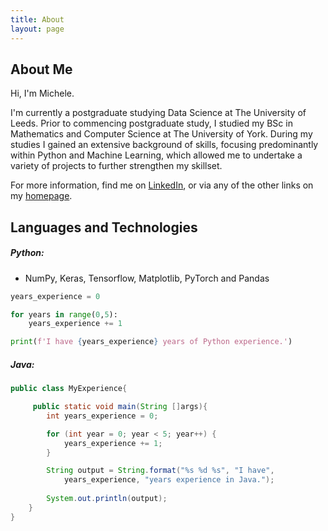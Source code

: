 ```yaml
---
title: About
layout: page
---
```

## About Me

Hi, I'm Michele. 

I'm currently a postgraduate studying Data Science at The University of Leeds. Prior to commencing postgraduate study, I studied my BSc in Mathematics and Computer Science at The University of York. During my studies I gained an extensive background of skills, focusing predominantly within Python and Machine Learning, which allowed me to undertake a variety of projects to further strengthen my skillset.

For more information, find me on [LinkedIn](https://www.linkedin.com/in/pascalemp/), or via any of the other links on my [homepage](https://pascalemp.github.io/).   

## Languages and Technologies

##### Python:
- NumPy, Keras, Tensorflow, Matplotlib, PyTorch and Pandas
```python
years_experience = 0

for years in range(0,5):
    years_experience += 1

print(f'I have {years_experience} years of Python experience.')
```

##### Java:
```java
public class MyExperience{

     public static void main(String []args){
        int years_experience = 0;

        for (int year = 0; year < 5; year++) {
            years_experience += 1;
        }

        String output = String.format("%s %d %s", "I have", 
            years_experience, "years experience in Java.");
        
        System.out.println(output);
    }
}
```
